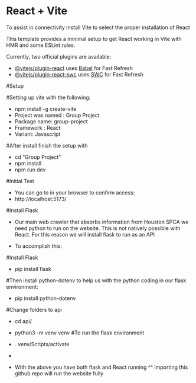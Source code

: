 # React + Vite
To assist in connectivity install Vite to select the proper installation of React

This template provides a minimal setup to get React working in Vite with HMR and some ESLint rules.

Currently, two official plugins are available:

- [@vitejs/plugin-react](https://github.com/vitejs/vite-plugin-react/blob/main/packages/plugin-react/README.md) uses [Babel](https://babeljs.io/) for Fast Refresh
- [@vitejs/plugin-react-swc](https://github.com/vitejs/vite-plugin-react-swc) uses [SWC](https://swc.rs/) for Fast Refresh

#Setup

#Setting up vite with the following:
- npm install -g create-vite
- Project was named : Group Project
- Package name: group-project
- Framework : React
- Variant: Javascript

#After install finish the setup with
- cd "Group Project"
- npm install
- npm run dev

#Initial Test
- You can go to in your browser to confirm access:
- http://localhost:5173/

#Install Flask
- Our main web crawler that absorbs information from Houston SPCA we need python to run on the website. This is not natively possible with React. For this reason we will install flask to run as an API

- To accomplish this:


#Install Flask
- pip install flask

#Then install python-dotenv to help us with the python coding in our flask environment: 
- pip install python-dotenv

#Change folders to api
- cd api/
-  python3 -m venv venv #To run the flask environment
- . venv/Scripts/activate
- 

- With the above you have both flask and React running ^^ importing this github repo will run the website fully




